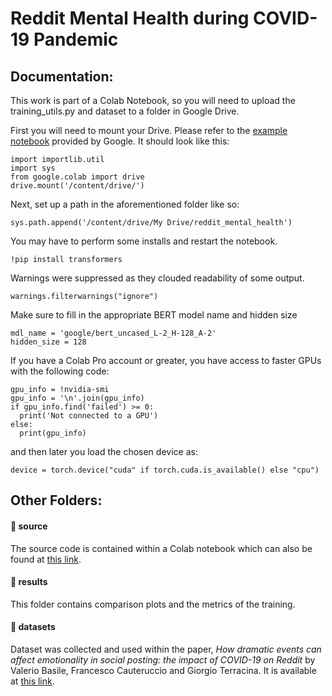 # Reddit Mental Health during COVID-19 Pandemic

<h2>Documentation:</h2>

This work is part of a Colab Notebook, so you will need to upload the training_utils.py and dataset to a folder in Google Drive. 

First you will need to mount your Drive. Please refer to the <a href="https://colab.research.google.com/drive/1srw_HFWQ2SMgmWIawucXfusGzrj1_U0q">example notebook</a> provided by Google. It should look like this:
```
import importlib.util
import sys
from google.colab import drive
drive.mount('/content/drive/')
```

Next, set up a path in the aforementioned folder like so:

```
sys.path.append('/content/drive/My Drive/reddit_mental_health')
```

You may have to perform some installs and restart the notebook.
```
!pip install transformers
```

Warnings were suppressed as they clouded readability of some output. 
```
warnings.filterwarnings("ignore")
```

Make sure to fill in the appropriate BERT model name and hidden size
```
mdl_name = 'google/bert_uncased_L-2_H-128_A-2'
hidden_size = 128
```

If you have a Colab Pro account or greater, you have access to faster GPUs with the following code:
```
gpu_info = !nvidia-smi
gpu_info = '\n'.join(gpu_info)
if gpu_info.find('failed') >= 0:
  print('Not connected to a GPU')
else:
  print(gpu_info)
```
and then later you load the chosen device as:

```
device = torch.device("cuda" if torch.cuda.is_available() else "cpu")
```

<h2>Other Folders:</h2>

<h4>📁 source</h4>

The source code is contained within a Colab notebook which can also be found at <a href="https://colab.research.google.com/drive/1SkrRq0HywnwgoKh-Lzs9qq5UoNL5AdDW?usp=sharing"> this link</a>.

<h4>📁 results</h4>


This folder contains comparison plots and the metrics of the training.


<h4>📁 datasets</h4>

Dataset was collected and used within the paper, <i> How dramatic events can affect emotionality in social posting: the impact of COVID-19 on Reddit</i> by Valerio Basile, Francesco Cauteruccio and Giorgio Terracina. It is available at <a href="https://bitbucket.org/cauteruccio/reddit-dataset/src/master/">this link</a>.
